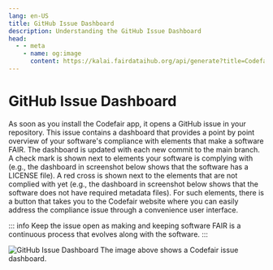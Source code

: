 ```yaml
---
lang: en-US
title: GitHub Issue Dashboard
description: Understanding the GitHub Issue Dashboard
head:
  - - meta
    - name: og:image
      content: https://kalai.fairdataihub.org/api/generate?title=Codefair%20Documentation&description=Understanding%20the%20GitHub%20Issue%20Dashboard&app=codefair&org=fairdataihub
---
```


# GitHub Issue Dashboard

As soon as you install the Codefair app, it opens a GitHub issue in your repository. This issue contains a dashboard that provides a point by point overview of your software's compliance with elements that make a software FAIR. The dashboard is updated with each new commit to the main branch. A check mark is shown next to elements your software is complying with (e.g., the dashboard in screenshot below shows that the software has a LICENSE file). A red cross is shown next to the elements that are not complied with yet (e.g., the dashboard in screenshot below shows that the software does not have required metadata files). For such elements, there is a button that takes you to the Codefair website where you can easily address the compliance issue through a convenience user interface.

::: info
Keep the issue open as making and keeping software FAIR is a continuous process that evolves along with the software.
:::

![GitHub Issue Dashboard](/dashboard-metadata.png)
The image above shows a Codefair issue dashboard.
